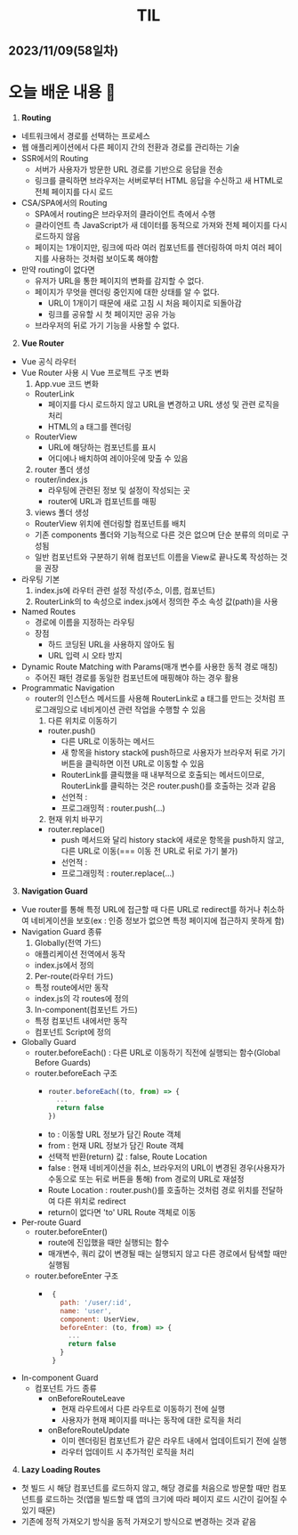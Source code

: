 # <center>TIL<center>
## 2023/11/09(58일차)

# 오늘 배운 내용 :memo:

1. **Routing**
  - 네트워크에서 경로를 선택하는 프로세스
  - 웹 애플리케이션에서 다른 페이지 간의 전환과 경로를 관리하는 기술
  - SSR에서의 Routing
    - 서버가 사용자가 방문한 URL 경로를 기반으로 응답을 전송
    - 링크를 클릭하면 브라우저는 서버로부터 HTML 응답을 수신하고 새 HTML로 전체 페이지를 다시 로드
  - CSA/SPA에서의 Routing
    - SPA에서 routing은 브라우저의 클라이언트 측에서 수행
    - 클라이언트 측 JavaScript가 새 데이터를 동적으로 가져와 전체 페이지를 다시 로드하지 않음
    - 페이지는 1개이지만, 링크에 따라 여러 컴포넌트를 렌더링하여 마치 여러 페이지를 사용하는 것처럼 보이도록 해야함
  - 만약 routing이 없다면
    - 유저가 URL을 통한 페이지의 변화를 감지할 수 없다.
    - 페이지가 무엇을 렌더링 중인지에 대한 상태를 알 수 없다.
      - URL이 1개이기 때문에 새로 고침 시 처음 페이지로 되돌아감
      - 링크를 공유할 시 첫 페이지만 공유 가능
    - 브라우저의 뒤로 가기 기능을 사용할 수 없다.

2. **Vue Router**
  - Vue 공식 라우터
  - Vue Router 사용 시 Vue 프로젝트 구조 변화
    1. App.vue 코드 변화
      - RouterLink
        - 페이지를 다시 로드하지 않고 URL을 변경하고 URL 생성 및 관련 로직을 처리
        - HTML의 a 태그를 렌더링
      - RouterView
        - URL에 해당하는 컴포넌트를 표시
        - 어디에나 배치하여 레이아웃에 맞출 수 있음
    2. router 폴더 생성
      - router/index.js
        - 라우팅에 관련된 정보 및 설정이 작성되는 곳
        - router에 URL과 컴포넌트를 매핑 
    3. views 폴더 생성
      - RouterView 위치에 렌더링할 컴포넌트를 배치
      - 기존 components 폴더와 기능적으로 다른 것은 없으며 단순 분류의 의미로 구성됨
      - 일반 컴포넌트와 구분하기 위해 컴포넌트 이름을 View로 끝나도록 작성하는 것을 권장
  - 라우팅 기본
    1. index.js에 라우터 관련 설정 작성(주소, 이름, 컴포넌트)
    2. RouterLink의 to 속성으로 index.js에서 정의한 주소 속성 값(path)을 사용
  - Named Routes
    - 경로에 이름을 지정하는 라우팅
    - 장점
      - 하드 코딩된 URL을 사용하지 않아도 됨
      - URL 입력 시 오타 방지
  - Dynamic Route Matching with Params(매개 변수를 사용한 동적 경로 매칭)
    - 주어진 패턴 경로를 동일한 컴포넌트에 매핑해야 하는 경우 활용
  - Programmatic Navigation
    - router의 인스턴스 메서드를 사용해 RouterLink로 a 태그를 만드는 것처럼 프로그래밍으로 네비게이션 관련 작업을 수행할 수 있음
      1. 다른 위치로 이동하기
        - router.push()
          - 다른 URL로 이동하는 메서드
          - 새 항목을 history stack에 push하므로 사용자가 브라우저 뒤로 가기 버튼을 클릭하면 이전 URL로 이동할 수 있음
          - RouterLink를 클릭했을 때 내부적으로 호출되는 메서드이므로, RouterLink를 클릭하는 것은 router.push()를 호출하는 것과 같음
          - 선언적 : <RouterLink :to="...">
          - 프로그래밍적 : router.push(...)
      2. 현재 위치 바꾸기
        - router.replace()
          - push 메서드와 달리 history stack에 새로운 항목을 push하지 않고, 다른 URL로 이동(=== 이동 전 URL로 뒤로 가기 불가)
          - 선언적 : <RouterLink :to="..." replace>
          - 프로그래밍적 : router.replace(...)

3. **Navigation Guard**
  - Vue router를 통해 특정 URL에 접근할 때 다른 URL로 redirect를 하거나 취소하여 네비게이션을 보호(ex : 인증 정보가 없으면 특정 페이지에 접근하지 못하게 함)
  - Navigation Guard 종류
    1. Globally(전역 가드)
      - 애플리케이션 전역에서 동작
      - index.js에서 정의
    2. Per-route(라우터 가드)
      - 특정 route에서만 동작
      - index.js의 각 routes에 정의
    3. In-component(컴포넌트 가드)
      - 특정 컴포넌트 내에서만 동작
      - 컴포넌트 Script에 정의
  - Globally Guard
    - router.beforeEach() : 다른 URL로 이동하기 직전에 실행되는 함수(Global Before Guards)
    - router.beforeEach 구조
      -   ```javascript
          router.beforeEach((to, from) => {
            ...
            return false
          })
          ```
      - to : 이동할 URL 정보가 담긴 Route 객체
      - from : 현재 URL 정보가 담긴 Route 객체
      - 선택적 반환(return) 값 : false, Route Location
      - false : 현재 네비게이션을 취소, 브라우저의 URL이 변경된 경우(사용자가 수동으로 또는 뒤로 버튼을 통해) from 경로의 URL로 재설정
      - Route Location : router.push()를 호출하는 것처럼 경로 위치를 전달하여 다른 위치로 redirect
      - return이 없다면 'to' URL Route 객체로 이동
  - Per-route Guard
    - router.beforeEnter() 
      - route에 진입했을 때만 실행되는 함수 
      - 매개변수, 쿼리 값이 변경될 때는 실행되지 않고 다른 경로에서 탐색할 때만 실행됨
    - router.beforeEnter 구조
      -  ```javascript
          {
            path: '/user/:id',
            name: 'user',
            component: UserView,
            beforeEnter: (to, from) => {
              ...
              return false
            }
          }
          ```
  - In-component Guard
    - 컴포넌트 가드 종류
      - onBeforeRouteLeave
        - 현재 라우트에서 다른 라우트로 이동하기 전에 실행
        - 사용자가 현재 페이지를 떠나는 동작에 대한 로직을 처리
      - onBeforeRouteUpdate
        - 이미 렌더링된 컴포넌트가 같은 라우트 내에서 업데이트되기 전에 실행
        - 라우터 업데이트 시 추가적인 로직을 처리

4. **Lazy Loading Routes**
  - 첫 빌드 시 해당 컴포넌트를 로드하지 않고, 해당 경로를 처음으로 방문할 때만 컴포넌트를 로드하는 것(앱을 빌드할 때 앱의 크기에 따라 페이지 로드 시간이 길어질 수 있기 때문)
  - 기존에 정적 가져오기 방식을 동적 가져오기 방식으로 변경하는 것과 같음